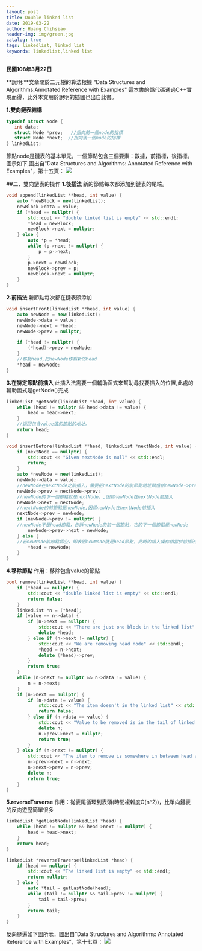 ```yaml
---
layout: post
title: Double linked list
date: 2019-03-22
author: Huang Chihsiao
header-img: img/green.jpg
catalog: true
tags: linkedlist, linked list
keywords: linkedlist,linked list
---
```


**民國108年3月22日**

**說明:**文章關於二元樹的算法根據 "Data Structures and Algorithms:Annotated Reference with Examples" 這本書的僞代碼通過C++實現而得，此外本文用於說明的插圖也出自此書。

**1.雙向鏈表結構**
 ````c++    
typedef struct Node {
    int data;
    struct Node *prev;   //指向前一個node的指標    
    struct Node *next;  //指向後一個node的指標    
} linkedList;
 ````    
節點node是鏈表的基本單元，一個節點包含三個要素：數據，前指標，後指標。圖示如下,圖出自"Data Structures and Algorithms:
Annotated Reference with Examples"，第十五頁：
![ ](https://github.com/huangwenshan1999/huangwenshan1999.github.io/raw/master/post_img/double-linked-list/double_linked_list_p15.png  "Double linked list")

##二、雙向鏈表的操作
**1.後插法**
新的節點每次都添加到鏈表的尾端。
```c++
void append(linkedList **head, int value) {
    auto *newBlock = new(linkedList);
    newBlock->data = value;
    if (*head == nullptr) {
        std::cout << "double linked list is empty" << std::endl;
        *head = newBlock;
        newBlock->next = nullptr;
    } else {
        auto *p = *head;
        while (p->next != nullptr) {
            p = p->next;
        }
        p->next = newBlock;
        newBlock->prev = p;
        newBlock->next = nullptr;
    }
}
```
**2.前插法**
新節點每次都在鏈表頭添加
```c++
void insertFront(linkedList **head, int value) {
    auto newNode = new(linkedList);
    newNode->data = value;
    newNode->next = *head;
    newNode->prev = nullptr;

    if (*head != nullptr) {
        (*head)->prev = newNode;
    }
    //移動head,把newNode作爲新的head
    *head = newNode;
}
```
**3.在特定節點前插入**
此插入法需要一個輔助函式來幫助尋找要插入的位置,此處的輔助函式是getNode()完成
```c++
linkedList *getNode(linkedList *head, int value) {
    while (head != nullptr && head->data != value) {
        head = head->next;
    }
    //返回包含value值的節點的地址。
    return head;
}

void insertBefore(linkedList **head, linkedList *nextNode, int value) {
    if (nextNode == nullptr) {
        std::cout << "Given nextNode is null" << std::endl;
        return;
    }
    auto *newNode = new(linkedList);
    newNode->data = value;
    //newNode在nextNode之前插入，需要把nextNode的前節點地址賦值給newNode->prev,即讓newNode指向nextNode的前驅。
    newNode->prev = nextNode->prev;
    //newNode的下一個節點就是nextNode，,因爲newNode在nextNode前插入
    newNode->next = nextNode;
    //nextNode的前節點是newNode,因爲newNode在nextNode前插入
    nextNode->prev = newNode;
    if (newNode->prev != nullptr) {
    //newNode不是head節點，告訴newNode的前一個節點，它的下一個節點是newNode
        newNode->prev->next = newNode;
    } else {
    //若newNode前節點爲空，即表明newNode就是head節點，此時的插入操作相當於前插法,讓新插入的newNode變成head節點。
        *head = newNode;
    }
}
```
**4.移除節點**
作用：移除包含value的節點
```c++
bool remove(linkedList **head, int value) {
    if (*head == nullptr) {
        std::cout << "double linked list is empty" << std::endl;
        return false;
    }
    linkedList *n = (*head);
    if (value == n->data) {
        if (n->next == nullptr) {
            std::cout << "There are just one block in the linked list" << std::endl;
            delete *head;
        } else if (n->next != nullptr) {
            std::cout << "We are removing head node" << std::endl;
            *head = n->next;
            delete (*head)->prev;
        }
        return true;
    }
    while (n->next != nullptr && n->data != value) {
        n = n->next;
    }
    if (n->next == nullptr) {
        if (n->data != value) {
            std::cout << "The item doesn't in the linked list" << std::endl;
            return false;
        } else if (n->data == value) {
            std::cout << "Value to be removed is in the tail of linked list" << std::endl;
            delete n;
            n->prev->next = nullptr;
            return true;
        }
    } else if (n->next != nullptr) {
        std::cout << "The item to remove is somewhere in between head and tail" << std::endl;
        n->prev->next = n->next;
        n->next->prev = n->prev;
        delete n;
        return true;
    }
}
```
**5.reverseTraverse**
作用：從表尾循環到表頭(時間複雜度O(n^2))，比單向鏈表的反向遊歷簡單很多
```c++
linkedList *getLastNode(linkedList *head) {
    while (head != nullptr && head->next != nullptr) {
        head = head->next;
    }
    return head;
}

linkedList *reverseTraverse(linkedList *head) {
    if (head == nullptr) {
        std::cout << "The linked list is empty" << std::endl;
        return nullptr;
    } else {
        auto *tail = getLastNode(head);
        while (tail != nullptr && tail->prev != nullptr) {
            tail = tail->prev;
        }
        return tail;
    }
}
```
反向歷遍如下圖所示，圖出自”Data Structures and Algorithms:
Annotated Reference with Examples”，第十七頁：
![ ](https://github.com/huangwenshan1999/huangwenshan1999.github.io/raw/master/post_img/double-linked-list/double_linked_list_p17.png  "reverse traverse")
